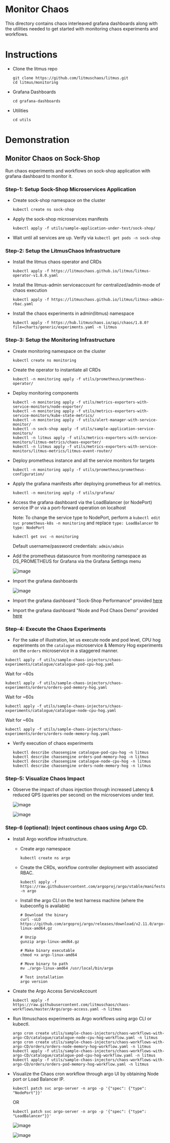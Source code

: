 # Monitor Chaos

This directory contains chaos interleaved grafana dashboards along with the utilities needed to get started with monitoring chaos experiments and workflows.  

# Instructions

- Clone the litmus repo

  ```
  git clone https://github.com/litmuschaos/litmus.git
  cd litmus/monitoring
  ```

- Grafana Dashboards

  ```
  cd grafana-dashboards
  ```

- Utilities 

  ```
  cd utils
  ```

# Demonstration

## Monitor Chaos on Sock-Shop

Run chaos experiments and workflows on sock-shop application with grafana dashboard to monitor it.

### Step-1: Setup Sock-Shop Microservices Application

- Create sock-shop namespace on the cluster

  ```
  kubectl create ns sock-shop
  ```

- Apply the sock-shop microservices manifests

  ```
  kubectl apply -f utils/sample-application-under-test/sock-shop/
  ```

- Wait until all services are up. Verify via `kubectl get pods -n sock-shop`

### Step-2: Setup the LitmusChaos Infrastructure

- Install the litmus chaos operator and CRDs

  ```
  kubectl apply -f https://litmuschaos.github.io/litmus/litmus-operator-v1.8.0.yaml
  ```

- Install the litmus-admin serviceaccount for centralized/admin-mode of chaos execution

  ```
  kubectl apply -f https://litmuschaos.github.io/litmus/litmus-admin-rbac.yaml
  ```

- Install the chaos experiments in admin(litmus) namespace

  ```
  kubectl apply -f https://hub.litmuschaos.io/api/chaos/1.8.0?file=charts/generic/experiments.yaml -n litmus
  ```

### Step-3: Setup the Monitoring Infrastructure

- Create monitoring namespace on the cluster

  ```
  kubectl create ns monitoring
  ```

- Create the operator to instantiate all CRDs

  ```
  kubectl -n monitoring apply -f utils/prometheus/prometheus-operator/
  ```

- Deploy monitoring components

  ```
  kubectl -n monitoring apply -f utils/metrics-exporters-with-service-monitors/node-exporter/
  kubectl -n monitoring apply -f utils/metrics-exporters-with-service-monitors/kube-state-metrics/
  kubectl -n monitoring apply -f utils/alert-manager-with-service-monitor/
  kubectl -n sock-shop apply -f utils/sample-application-service-monitors/
  kubectl -n litmus apply -f utils/metrics-exporters-with-service-monitors/litmus-metrics/chaos-exporter/
  kubectl -n litmus apply -f utils/metrics-exporters-with-service-monitors/litmus-metrics/litmus-event-router/
  ```

- Deploy prometheus instance and all the service monitors for targets

  ```
  kubectl -n monitoring apply -f utils/prometheus/prometheus-configuration/
  ```

- Apply the grafana manifests after deploying prometheus for all metrics.

  ```
  kubectl -n monitoring apply -f utils/grafana/
  ```

- Access the grafana dashboard via the LoadBalancer (or NodePort) service IP or via a port-forward operation on localhost

  Note: To change the service type to NodePort, perform a `kubectl edit svc prometheus-k8s -n monitoring` and replace
  `type: LoadBalancer` to `type: NodePort`

  ```
  kubectl get svc -n monitoring
  ```

  Default username/password credentials: `admin/admin`

- Add the prometheus datasource from monitoring namespace as DS_PROMETHEUS for Grafana via the Grafana Settings menu

  ![image](https://github.com/litmuschaos/litmus/blob/master/monitoring/screenshots/data-source-config.png?raw=true)

- Import the grafana dashboards

  ![image](https://github.com/litmuschaos/litmus/blob/master/monitoring/screenshots/import-dashboard.png?raw=true)

- Import the grafana dashboard "Sock-Shop Performance" provided [here](https://raw.githubusercontent.com/litmuschaos/litmus/master/monitoring/grafana-dashboards/sock-shop/Sock-Shop-Performance-Under-Chaos.json)

- Import the grafana dashboard "Node and Pod Chaos Demo" provided [here](https://raw.githubusercontent.com/litmuschaos/litmus/master/monitoring/grafana-dashboards/kubernetes/Node-and-pod-metrics-dashboard.json)

### Step-4: Execute the Chaos Experiments

- For the sake of illustration, let us execute node and pod level, CPU hog experiments on the `catalogue` microservice & Memory Hog experiments on the `orders` microservice in a staggered manner.

```
kubectl apply -f utils/sample-chaos-injectors/chaos-experiments/catalogue/catalogue-pod-cpu-hog.yaml
```

Wait for ~60s

```
kubectl apply -f utils/sample-chaos-injectors/chaos-experiments/orders/orders-pod-memory-hog.yaml
```

Wait for ~60s

```
kubectl apply -f utils/sample-chaos-injectors/chaos-experiments/catalogue/catalogue-node-cpu-hog.yaml
```

Wait for ~60s

```
kubectl apply -f utils/sample-chaos-injectors/chaos-experiments/orders/orders-node-memory-hog.yaml
```

- Verify execution of chaos experiments

  ```
  kubectl describe chaosengine catalogue-pod-cpu-hog -n litmus
  kubectl describe chaosengine orders-pod-memory-hog -n litmus
  kubectl describe chaosengine catalogue-node-cpu-hog -n litmus
  kubectl describe chaosengine orders-node-memory-hog -n litmus
  ```

### Step-5: Visualize Chaos Impact

- Observe the impact of chaos injection through increased Latency & reduced QPS (queries per second) on the microservices
  under test.

  ![image](https://github.com/litmuschaos/litmus/blob/master/monitoring/screenshots/Sock-Shop-Dashboard.png?raw=true)

  ![image](https://github.com/litmuschaos/litmus/blob/master/monitoring/screenshots/Node-and-Pod-metrics-Dashboard.png?raw=true)

### Step-6 (optional): Inject continous chaos using Argo CD.

- Install Argo workflow infrastructure.

  - Create argo namespace

    ```
    kubectl create ns argo
    ```

  - Create the CRDs, workflow controller deployment with associated RBAC.

    ```
    kubectl apply -f https://raw.githubusercontent.com/argoproj/argo/stable/manifests/install.yaml -n argo
    ```

  - Install the argo CLI on the test harness machine (where the kubeconfig is available)

    ```
    # Download the binary
    curl -sLO https://github.com/argoproj/argo/releases/download/v2.11.0/argo-linux-amd64.gz

    # Unzip
    gunzip argo-linux-amd64.gz

    # Make binary executable
    chmod +x argo-linux-amd64

    # Move binary to path
    mv ./argo-linux-amd64 /usr/local/bin/argo

    # Test installation
    argo version
    ```

- Create the Argo Access ServiceAccount

  ```
  kubectl apply -f https://raw.githubusercontent.com/litmuschaos/chaos-workflows/master/Argo/argo-access.yaml -n litmus
  ```

- Run litmuschaos experiments as Argo workflows using argo CLI or kubectl.

  ```
  argo cron create utils/sample-chaos-injectors/chaos-workflows-with-argo-CD/catalogue/catalogue-node-cpu-hog-workflow.yaml -n litmus
  argo cron create utils/sample-chaos-injectors/chaos-workflows-with-argo-CD/orders/orders-node-memory-hog-workflow.yaml -n litmus
  kubectl apply -f utils/sample-chaos-injectors/chaos-workflows-with-argo-CD/catalogue/catalogue-pod-cpu-hog-workflow.yaml -n litmus
  kubectl apply -f utils/sample-chaos-injectors/chaos-workflows-with-argo-CD/orders/orders-pod-memory-hog-workflow.yaml -n litmus
  ```

- Visualize the Chaos cron workflow through argo UI by obtaining Node port or Load Balancer IP.

  ```
  kubectl patch svc argo-server -n argo -p '{"spec": {"type": "NodePort"}}'
  ```

  OR

  ```
  kubectl patch svc argo-server -n argo -p '{"spec": {"type": "LoadBalancer"}}'
  ```

  ![image](https://github.com/litmuschaos/litmus/blob/master/monitoring/screenshots/chaos-workflow-representation.png?raw=true)

  ![image](https://github.com/litmuschaos/litmus/blob/master/monitoring/screenshots/chaos-cron-workflows.png?raw=true)